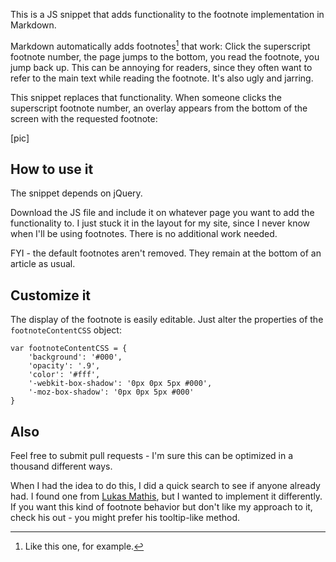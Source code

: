 This is a JS snippet that adds functionality to the footnote implementation in Markdown.

Markdown automatically adds footnotes[^1] that work: Click the superscript footnote number, the page jumps to the bottom, you read the footnote, you jump back up. This can be annoying for readers, since they often want to refer to the main text while reading the footnote. It's also ugly and jarring.

[^1]: Like this one, for example.

This snippet replaces that functionality. When someone clicks the superscript footnote number, an overlay appears from the bottom of the screen with the requested footnote:

[pic]

## How to use it
The snippet depends on jQuery.

Download the JS file and include it on whatever page you want to add the functionality to. I just stuck it in the layout for my site, since I never know when I'll be using footnotes. There is no additional work needed.

FYI - the default footnotes aren't removed. They remain at the bottom of an article as usual.

## Customize it
The display of the footnote is easily editable. Just alter the properties of the `footnoteContentCSS` object:

	var footnoteContentCSS = {
		'background': '#000',
		'opacity': '.9',
		'color': '#fff',
		'-webkit-box-shadow': '0px 0px 5px #000',
		'-moz-box-shadow': '0px 0px 5px #000'
	}

## Also
Feel free to submit pull requests - I'm sure this can be optimized in a thousand different ways.

When I had the idea to do this, I did a quick search to see if anyone already had. I found one from [Lukas Mathis](http://ignorethecode.net/blog/2010/04/20/footnotes/), but I wanted to implement it differently. If you want this kind of footnote behavior but don't like my approach to it, check his out - you might prefer his tooltip-like method.